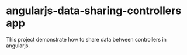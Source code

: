 # angularjs-data-sharing-controllers app

This project demonstrate how to share data between controllers in angularjs.	
